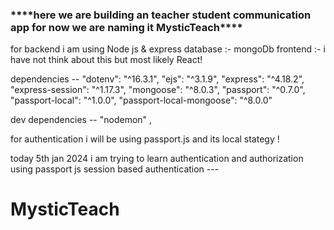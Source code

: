 
<h3>
  ****here we are building an teacher student communication app for now we are naming it MysticTeach****
</h3>

for backend i am using Node js & express 
database :- mongoDb
frontend :- i have not think about this but most likely React!


dependencies -- 
    "dotenv": "^16.3.1", 
    "ejs": "^3.1.9",
    "express": "^4.18.2",
    "express-session": "^1.17.3",
    "mongoose": "^8.0.3",
    "passport": "^0.7.0",
    "passport-local": "^1.0.0",
    "passport-local-mongoose": "^8.0.0"


dev dependencies -- 
    "nodemon" ,



for authentication i will be using passport.js and its local stategy !

today 5th jan 2024 i am trying to learn authentication and authorization using passport js session based authentication ---




# MysticTeach
